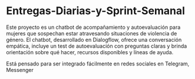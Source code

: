 # Entregas-Diarias-y-Sprint-Semanal
Este proyecto es un chatbot de acompañamiento y autoevaluación para mujeres que sospechan estar atravesando situaciones de violencia de género. El chatbot, desarrollado en Dialogflow, ofrece una conversación empática, incluye un test de autoevaluación con preguntas claras y brinda orientación sobre qué hacer, recursos disponibles y líneas de ayuda.

Está pensado para ser integrado fácilmente en redes sociales en Telegram, Messenger
